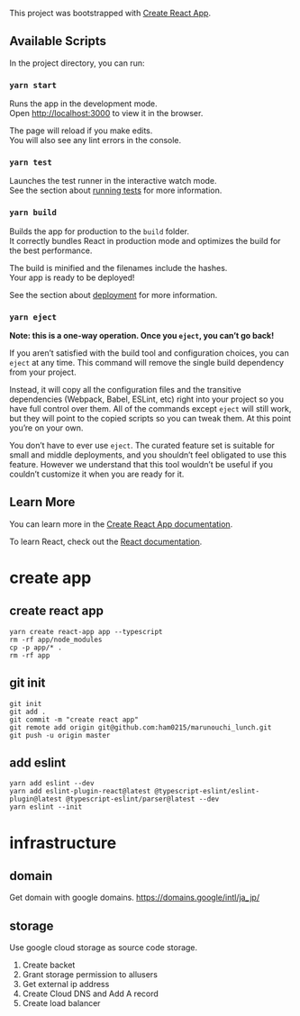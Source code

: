 This project was bootstrapped with [Create React App](https://github.com/facebook/create-react-app).

## Available Scripts

In the project directory, you can run:

### `yarn start`

Runs the app in the development mode.<br />
Open [http://localhost:3000](http://localhost:3000) to view it in the browser.

The page will reload if you make edits.<br />
You will also see any lint errors in the console.

### `yarn test`

Launches the test runner in the interactive watch mode.<br />
See the section about [running tests](https://facebook.github.io/create-react-app/docs/running-tests) for more information.

### `yarn build`

Builds the app for production to the `build` folder.<br />
It correctly bundles React in production mode and optimizes the build for the best performance.

The build is minified and the filenames include the hashes.<br />
Your app is ready to be deployed!

See the section about [deployment](https://facebook.github.io/create-react-app/docs/deployment) for more information.

### `yarn eject`

**Note: this is a one-way operation. Once you `eject`, you can’t go back!**

If you aren’t satisfied with the build tool and configuration choices, you can `eject` at any time. This command will remove the single build dependency from your project.

Instead, it will copy all the configuration files and the transitive dependencies (Webpack, Babel, ESLint, etc) right into your project so you have full control over them. All of the commands except `eject` will still work, but they will point to the copied scripts so you can tweak them. At this point you’re on your own.

You don’t have to ever use `eject`. The curated feature set is suitable for small and middle deployments, and you shouldn’t feel obligated to use this feature. However we understand that this tool wouldn’t be useful if you couldn’t customize it when you are ready for it.

## Learn More

You can learn more in the [Create React App documentation](https://facebook.github.io/create-react-app/docs/getting-started).

To learn React, check out the [React documentation](https://reactjs.org/).


# create app
## create react app

```
yarn create react-app app --typescript
rm -rf app/node_modules
cp -p app/* .
rm -rf app
```

## git init
```
git init
git add .
git commit -m "create react app"
git remote add origin git@github.com:ham0215/marunouchi_lunch.git
git push -u origin master
```

## add eslint
```
yarn add eslint --dev
yarn add eslint-plugin-react@latest @typescript-eslint/eslint-plugin@latest @typescript-eslint/parser@latest --dev
yarn eslint --init
```

# infrastructure
## domain
Get domain with google domains.
https://domains.google/intl/ja_jp/

## storage
Use google cloud storage as source code storage.

1. Create backet
2. Grant storage permission to allusers
3. Get external ip address
4. Create Cloud DNS and Add A record
5. Create load balancer